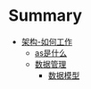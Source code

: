 # Summary

* [架构-如何工作](README.md)
   * [as是什么](asshi_shi_yao.md)
   * [数据管理](shu_ju_guan_li.md)
       * [数据模型](shu_ju_mo_xing.md)

